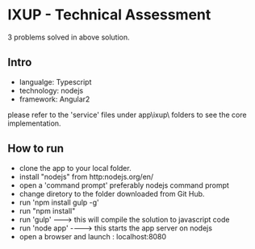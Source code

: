 # IXUP - Technical Assessment
3 problems solved in above solution.
## Intro
- langualge: Typescript
- technology: nodejs
- framework: Angular2

please refer to the 'service' files under app\ixup\ folders to see the core implementation.
## How to run
- clone the app to your local folder.
- install "nodejs" from http:nodejs.org/en/
- open a 'command prompt' preferably nodejs command prompt
- change diretory to the folder downloaded from Git Hub.
- run 'npm install gulp -g'
- run "npm install"
- run 'gulp' ---> this will compile the solution to javascript code
- run 'node app' ----> this starts the app server on nodejs
- open a browser and launch : localhost:8080
